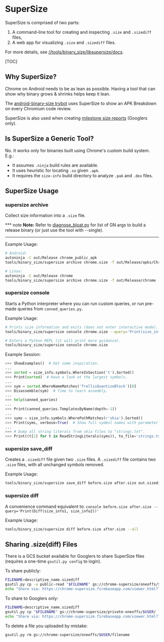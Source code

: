 # SuperSize

SuperSize is comprised of two parts:

1. A command-line tool for creating and inspecting `.size` and `.sizediff` files,
2. A web app for visualizing `.size` and `.sizediff` files.

For more details, see [//tools/binary_size/libsupersize/docs].

[//tools/binary_size/libsupersize/docs]: /tools/binary_size/libsupersize/docs

[TOC]

## Why SuperSize?

Chrome on Android needs to be as lean as possible. Having a tool that can show
why binary grows & shrinks helps keep it lean.

The [android-binary-size trybot] uses SuperSize to show an APK Breakdown on
every Chromium code review.

SuperSize is also used when creating [milestone size reports] (Googlers only).

[android-binary-size trybot]: /docs/speed/binary_size/android_binary_size_trybot.md
[milestone size reports]: https://goto.google.com/chromemilestonesizes

## Is SuperSize a Generic Tool?

No. It works only for binaries built using Chrome's custom build system. E.g.:

 * It assumes `.ninja` build rules are available.
 * It uses heuristic for locating `.so` given `.apk`.
 * It requires the `size-info` build directory to analyze `.pak` and `.dex`
   files.

## SuperSize Usage

### supersize archive

Collect size information into a `.size` file.

*** note
**Note:** Refer to
[diagnose_bloat.py](https://cs.chromium.org/search/?q=file:diagnose_bloat.py+gn_args)
for list of GN args to build a release binary (or just use the tool with --single).
***

Example Usage:

```bash
# Android:
autoninja -C out/Release chrome_public_apk
tools/binary_size/supersize archive chrome.size -f out/Release/apks/ChromePublic.apk -v

# Linux:
autoninja -C out/Release chrome
tools/binary_size/supersize archive chrome.size -f out/Release/chrome -v
```

### supersize console

Starts a Python interpreter where you can run custom queries, or run pre-made
queries from `canned_queries.py`.

Example Usage:

```bash
# Prints size information and exits (does not enter interactive mode).
tools/binary_size/supersize console chrome.size --query='Print(size_info)'

# Enters a Python REPL (it will print more guidance).
tools/binary_size/supersize console chrome.size
```

Example Session:

```python
>>> ShowExamples()  # Get some inspiration.
...
>>> sorted = size_info.symbols.WhereInSection('t').Sorted()
>>> Print(sorted)  # Have a look at the largest symbols.
...
>>> sym = sorted.WhereNameMatches('TrellisQuantizeBlock')[0]
>>> Disassemble(sym)  # Time to learn assembly.
...
>>> help(canned_queries)
...
>>> Print(canned_queries.TemplatesByName(depth=-1))
...
>>> syms = size_info.symbols.WherePathMatches(r'skia').Sorted()
>>> Print(syms, verbose=True)  # Show full symbol names with parameter types.
...
>>> # Dump all string literals from skia files to "strings.txt".
>>> Print((t[1] for t in ReadStringLiterals(syms)), to_file='strings.txt')
```

### supersize save_diff

Creates a `.sizediff` file given two `.size` files. A `.sizediff` file contains
two `.size` files, with all unchanged symbols removed.

Example Usage:

```bash
tools/binary_size/supersize save_diff before.size after.size out.sizediff
```

### supersize diff

A convenience command equivalent to:
`console before.size after.size --query='Print(Diff(size_info1, size_info2))'`

Example Usage:

```bash
tools/binary_size/supersize diff before.size after.size --all
```

## Sharing .size(diff) Files

There is a GCS bucket available for Googlers to share SuperSize files (requires
a one-time `gsutil.py config` to login).

To share publicly:

```sh
FILENAME=descriptive_name.sizediff
gsutil.py cp -a public-read "$FILENAME" gs://chrome-supersize/oneoffs/$USER/
echo "Share via: https://chrome-supersize.firebaseapp.com/viewer.html?load_url=https://storage.googleapis.com/chrome-supersize/oneoffs/$USER/$(basename $FILENAME)"
```

To share to Googlers only:

```sh
FILENAME=descriptive_name.sizediff
gsutil.py cp "$FILENAME" gs://chrome-supersize/private-oneoffs/$USER/
echo "Share via: https://chrome-supersize.firebaseapp.com/viewer.html?load_url=https://storage.googleapis.com/chrome-supersize/private-oneoffs/$USER/$(basename $FILENAME)"
```

To delete a file you uploaded by mistake:

```sh
gsutil.py rm gs://chrome-supersize/oneoffs/$USER/filename
```
